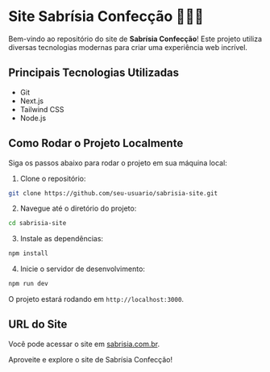 
# Site Sabrísia Confecção 👗👚🧵

Bem-vindo ao repositório do site de **Sabrísia Confecção**! Este projeto utiliza diversas tecnologias modernas para criar uma experiência web incrível.

## Principais Tecnologias Utilizadas

- Git
- Next.js
- Tailwind CSS
- Node.js

## Como Rodar o Projeto Localmente

Siga os passos abaixo para rodar o projeto em sua máquina local:

1. Clone o repositório:
  ```bash
  git clone https://github.com/seu-usuario/sabrisia-site.git
  ```
2. Navegue até o diretório do projeto:
  ```bash
  cd sabrisia-site
  ```
3. Instale as dependências:
  ```bash
  npm install
  ```
4. Inicie o servidor de desenvolvimento:
  ```bash
  npm run dev
  ```

O projeto estará rodando em `http://localhost:3000`.

## URL do Site

Você pode acessar o site em [sabrisia.com.br](http://sabrisia.com.br).

Aproveite e explore o site de Sabrísia Confecção!
